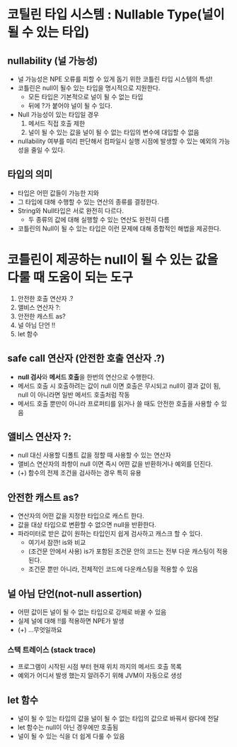 # 코틸린 타입 시스템 : Nullable Type(널이 될 수 있는 타입)

## nullability (널 가능성)
- 널 가능성은 NPE 오류를 피할 수 있게 돕기 위한 코틀린 타입 시스템의 특성!
- 코틀린은 null이 될수 있는 타입을 명시적으로 지원한다.
    - 모든 타입은 기본적으로 널이 될 수 없는 타입
    - 뒤에 ?가 붙어야 널이 될 수 있다.
- Null 가능성이 있는 타입일 경우 
    1. 메서드 직접 호출 제한
    2. 널이 될 수 있는 값을 널이 될 수 없는 타입의 변수에 대입할 수 없음
- nullability 여부를 미리 판단해서 컴파일시 실행 시점에 발생할 수 있는 예외의 가능성을 줄일 수 있다.

## 타입의 의미
- 타입은 어떤 값들이 가능한 지와 
- 그 타입에 대해 수행할 수 있는 연산의 종류를 결정한다.
- String와 Null타입은 서로 완전히 다르다.
    - 두 종류의 값에 대해 실행할 수 있는 연산도 완전히 다름
- 코틀린의 Null이 될 수 있는 타입은 이런 문제에 대해 종합적인 해법을 제공한다.

# 코틀린이 제공하는 null이 될 수 있는 값을 다룰 때 도움이 되는 도구
1. 안전한 호출 연산자 .?
2. 앨비스 연산자 ?:
3. 안전한 캐스트 as?
4. 널 아님 단언 !!
5. let 함수

## safe call 연산자 (안전한 호출 연산자 .?)
- **null 검사**와 **메서드 호출**을 한번의 연산으로 수행한다.
- 메서드 호출 시 호출하려는 값이 null 이면 호출은 무시되고 null이 결과 값이 됨, null 이 아니라면 일반 메서드 호출처럼 작동
- 메서드 호출 뿐만이 아니라 프로퍼티를 읽거나 쓸 때도 안전한 호출을 사용할 수 있음

## 앨비스 연산자 ?:
- null 대신 사용할 디폴트 값을 정할 때 사용할 수 있는 연산자
- 앨비스 연산자의 좌항이 null 이면 즉시 어떤 값을 반환하거나 예외를 던진다.
- (+) 함수의 전제 조건을 검사하는 경우 특히 유용

## 안전한 캐스트 as?
- 연산자의 어떤 값을 지정한 타입으로 캐스트 한다.
- 값을 대상 타입으로 변환할 수 없으면 null을 반환한다.
- 파라미터로 받은 값이 원하는 타입인지 쉽게 검사하고 캐스크 할 수 있다.
    - 여기서 잠깐! is와 비교
    - (조건문 안에서 사용) is가 포함된 조건문 안의 코드는 전부 다운 캐스팅이 적용된다. 
    - 조건문 뿐만 아니라, 전체적인 코드에 다운캐스팅을 적용할 수 있음

## 널 아님 단언(not-null assertion)
- 어떤 값이든 널이 될 수 없는 타입으로 강제로 바꿀 수 있음
- 실제 널에 대해 !!를 적용하면 NPE가 발생
- (+) ...무엇일까요

### 스택 트레이스 (stack trace)
- 프로그램이 시작된 시점 부터 현재 위치 까지의 메서드 호출 목록
- 예외가 어디서 발생 했는지 알려주기 위해 JVM이 자동으로 생성 

## let 함수
- 널이 될 수 있는 타입의 값을 널이 될 수 없는 타입의 값으로 바꿔서 람다에 전달
- let 함수는 null이 아닌 경우에만 호출됨
- 널이 될 수 있는 식을 더 쉽게 다룰 수 있음